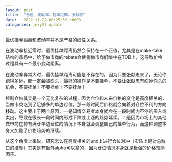 ```yaml
---
layout: post
title:  "仓位、波动率、挂单距离、张献忠"
date:   2022-11-22 00:25:39 +0000
categories: jekyll update
---
```

最优挂单距离和波动率并不是严格的线性关系。

在波动率接近零时，最优挂单距离仍然会保持在一个正值，尤其是在make-take结构的市场中，给予做市商的rebate会使得做市商们集中在TOB上，这导致价格过程具有一个最小变动距离。

在波动率异常大时，最优挂单距离可能是不存在的。因为只要张献忠来了，无论你跑得多远，都一定会被砍头，最好的操作是不要挂单，不要让张献忠有砍掉你头的机会，不要挂单！不要挂单！不要挂单！

控制仓位其实是一个无比复杂的过程，因为仓位和未来价格的变化是高度相关的，当做市商吃到了足够多的单边仓位，那一段时间后价格就会向着对仓位不利的方向移动。这主要出于两个原因，一是知情交易者本身就会在一段时间内不停的买入或卖出，导致在很长一段时间内形成下跌或上涨的趋势延续。二是因为市场上的其他做市商在持有满仓单边仓位的情况下本身就会调整自己的挂单行为，而这种调整本身又加剧了价格趋势的继续。

从这个角度上来说，研究怎么在高度相关的und上进行仓位对冲（实质上是对总敞口的控制）其实是有额外alpha可以拿的，因为仓位情况本身就是极强的价格预测因子。